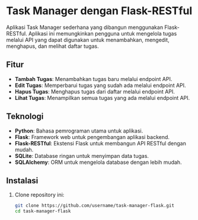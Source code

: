 # Task Manager dengan Flask-RESTful

Aplikasi Task Manager sederhana yang dibangun menggunakan Flask-RESTful. Aplikasi ini memungkinkan pengguna untuk mengelola tugas melalui API yang dapat digunakan untuk menambahkan, mengedit, menghapus, dan melihat daftar tugas.

## Fitur
- **Tambah Tugas**: Menambahkan tugas baru melalui endpoint API.
- **Edit Tugas**: Memperbarui tugas yang sudah ada melalui endpoint API.
- **Hapus Tugas**: Menghapus tugas dari daftar melalui endpoint API.
- **Lihat Tugas**: Menampilkan semua tugas yang ada melalui endpoint API.

## Teknologi
- **Python**: Bahasa pemrograman utama untuk aplikasi.
- **Flask**: Framework web untuk pengembangan aplikasi backend.
- **Flask-RESTful**: Ekstensi Flask untuk membangun API RESTful dengan mudah.
- **SQLite**: Database ringan untuk menyimpan data tugas.
- **SQLAlchemy**: ORM untuk mengelola database dengan lebih mudah.

## Instalasi
1. Clone repository ini:
   ```bash
   git clone https://github.com/username/task-manager-flask.git
   cd task-manager-flask
